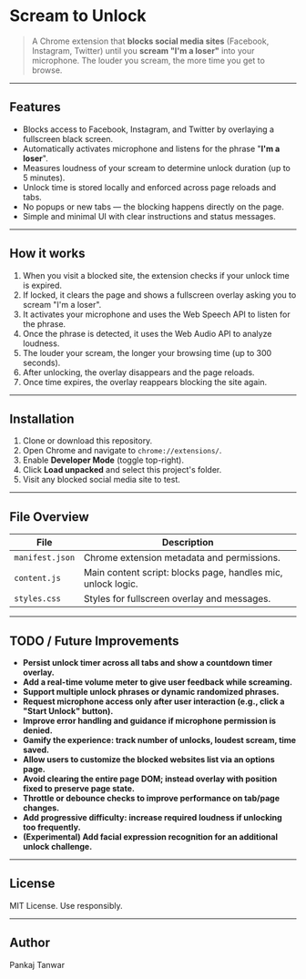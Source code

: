 # Scream to Unlock

> A Chrome extension that **blocks social media sites** (Facebook, Instagram, Twitter) until you **scream "I'm a loser"** into your microphone. The louder you scream, the more time you get to browse.

---

## Features

- Blocks access to Facebook, Instagram, and Twitter by overlaying a fullscreen black screen.
- Automatically activates microphone and listens for the phrase "**I'm a loser**".
- Measures loudness of your scream to determine unlock duration (up to 5 minutes).
- Unlock time is stored locally and enforced across page reloads and tabs.
- No popups or new tabs — the blocking happens directly on the page.
- Simple and minimal UI with clear instructions and status messages.

---

## How it works

1. When you visit a blocked site, the extension checks if your unlock time is expired.
2. If locked, it clears the page and shows a fullscreen overlay asking you to scream "I'm a loser".
3. It activates your microphone and uses the Web Speech API to listen for the phrase.
4. Once the phrase is detected, it uses the Web Audio API to analyze loudness.
5. The louder your scream, the longer your browsing time (up to 300 seconds).
6. After unlocking, the overlay disappears and the page reloads.
7. Once time expires, the overlay reappears blocking the site again.

---

## Installation

1. Clone or download this repository.
2. Open Chrome and navigate to `chrome://extensions/`.
3. Enable **Developer Mode** (toggle top-right).
4. Click **Load unpacked** and select this project's folder.
5. Visit any blocked social media site to test.

---

## File Overview

| File          | Description                                          |
|---------------|------------------------------------------------------|
| `manifest.json` | Chrome extension metadata and permissions.         |
| `content.js`    | Main content script: blocks page, handles mic, unlock logic. |
| `styles.css`    | Styles for fullscreen overlay and messages.        |

---

## TODO / Future Improvements

- **Persist unlock timer across all tabs and show a countdown timer overlay.**
- **Add a real-time volume meter to give user feedback while screaming.**
- **Support multiple unlock phrases or dynamic randomized phrases.**
- **Request microphone access only after user interaction (e.g., click a "Start Unlock" button).**
- **Improve error handling and guidance if microphone permission is denied.**
- **Gamify the experience: track number of unlocks, loudest scream, time saved.**
- **Allow users to customize the blocked websites list via an options page.**
- **Avoid clearing the entire page DOM; instead overlay with position fixed to preserve page state.**
- **Throttle or debounce checks to improve performance on tab/page changes.**
- **Add progressive difficulty: increase required loudness if unlocking too frequently.**
- **(Experimental) Add facial expression recognition for an additional unlock challenge.**

---

## License

MIT License. Use responsibly.

---

## Author

Pankaj Tanwar